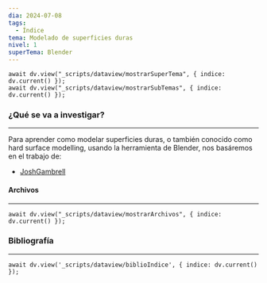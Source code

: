 ```yaml
---
dia: 2024-07-08
tags:
  - Índice
tema: Modelado de superficies duras
nivel: 1
superTema: Blender
---
```

```dataviewjs
await dv.view("_scripts/dataview/mostrarSuperTema", { indice: dv.current() });
await dv.view("_scripts/dataview/mostrarSubTemas", { indice: dv.current() });
```
### ¿Qué se va a investigar?
---
Para aprender como modelar superficies duras, o también conocido como hard surface modelling, usando la herramienta de Blender, nos basáremos en el trabajo de:
* [JoshGambrell](https://www.youtube.com/@JoshGambrell)


#### Archivos
---
```dataviewjs
await dv.view("_scripts/dataview/mostrarArchivos", { indice: dv.current() });
```


### Bibliografía
---
```dataviewjs
await dv.view('_scripts/dataview/biblioIndice', { indice: dv.current() });
```